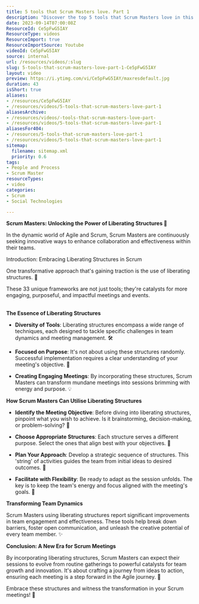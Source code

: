 ```yaml
---
title: 5 tools that Scrum Masters love. Part 1
description: "Discover the top 5 tools that Scrum Masters love in this engaging short! Boost your team's agility and performance with expert insights from NKD Agility. #Scrum #Agile"
date: 2023-09-14T07:00:08Z
ResourceId: Ce5pFwG5IAY
ResourceType: videos
ResourceImport: true
ResourceImportSource: Youtube
videoId: Ce5pFwG5IAY
source: internal
url: /resources/videos/:slug
slug: 5-tools-that-scrum-masters-love-part-1-Ce5pFwG5IAY
layout: video
preview: https://i.ytimg.com/vi/Ce5pFwG5IAY/maxresdefault.jpg
duration: 43
isShort: true
aliases:
- /resources/Ce5pFwG5IAY
- /resources/videos/5-tools-that-scrum-masters-love-part-1
aliasesArchive:
- /resources/videos/-tools-that-scrum-masters-love-part-
- /resources/videos/5-tools-that-scrum-masters-love-part-1
aliasesFor404:
- /resources/5-tools-that-scrum-masters-love-part-1
- /resources/videos/5-tools-that-scrum-masters-love-part-1
sitemap:
  filename: sitemap.xml
  priority: 0.6
tags:
- People and Process
- Scrum Master
resourceTypes:
- video
categories:
- Scrum
- Social Technologies

---
```

**Scrum Masters: Unlocking the Power of Liberating Structures 🚀** 

In the dynamic world of Agile and Scrum, Scrum Masters are continuously seeking innovative ways to enhance collaboration and effectiveness within their teams. 

Introduction: Embracing Liberating Structures in Scrum 

One transformative approach that's gaining traction is the use of liberating structures. 🌟  

These 33 unique frameworks are not just tools; they're catalysts for more engaging, purposeful, and impactful meetings and events. 

   
**The Essence of Liberating Structures** 

- **Diversity of Tools**: Liberating structures encompass a wide range of techniques, each designed to tackle specific challenges in team dynamics and meeting management. 🛠️ 

- **Focused on Purpose**: It's not about using these structures randomly. Successful implementation requires a clear understanding of your meeting's objective. 🎯 

- **Creating Engaging Meetings**: By incorporating these structures, Scrum Masters can transform mundane meetings into sessions brimming with energy and purpose. 💡 

**How Scrum Masters Can Utilise Liberating Structures** 

- **Identify the Meeting Objective**: Before diving into liberating structures, pinpoint what you wish to achieve. Is it brainstorming, decision-making, or problem-solving? 🤔 

- **Choose Appropriate Structures**: Each structure serves a different purpose. Select the ones that align best with your objectives. 🔄 

- **Plan Your Approach**: Develop a strategic sequence of structures. This 'string' of activities guides the team from initial ideas to desired outcomes. 📝 

- **Facilitate with Flexibility**: Be ready to adapt as the session unfolds. The key is to keep the team's energy and focus aligned with the meeting's goals. 🕺 

**Transforming Team Dynamics** 

Scrum Masters using liberating structures report significant improvements in team engagement and effectiveness. These tools help break down barriers, foster open communication, and unleash the creative potential of every team member. ✨ 

**Conclusion: A New Era for Scrum Meetings** 

By incorporating liberating structures, Scrum Masters can expect their sessions to evolve from routine gatherings to powerful catalysts for team growth and innovation. It's about crafting a journey from ideas to action, ensuring each meeting is a step forward in the Agile journey. 🚀 

Embrace these structures and witness the transformation in your Scrum meetings! 🌈
